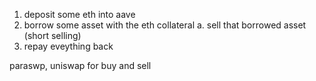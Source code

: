 1. deposit some eth into aave
2. borrow some asset with the eth collateral
    a. sell that borrowed asset (short selling)
3. repay eveything back

paraswp, uniswap for buy and sell